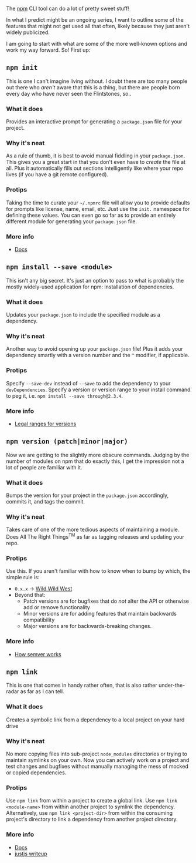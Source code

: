 The [npm](https://www.npmjs.org) CLI tool can do a lot of pretty sweet stuff!

In what I predict might be an ongoing series, I want to outline some of the
features that might not get used all that often, likely because they just
aren't widely publicized.

I am going to start with what are some of the more well-known options and work
my way forward. So! First up:

## `npm init`

This is one I can't imagine living without. I doubt there are too many people
out there who *aren't* aware that this is a thing, but there are people born
every day who have never seen the Flintstones, so..

### What it does

Provides an interactive prompt for generating a `package.json` file for your
project.

### Why it's neat

As a rule of thumb, it is best to avoid manual fiddling in your `package.json`.
This gives you a great start in that you don't even have to *create* the file
at all. Plus it automatically fills out sections intelligently like where
your repo lives (if you have a git remote configured).

### Protips

Taking the time to curate your `~/.npmrc` file will allow you to provide
defaults for prompts like license, name, email, etc. Just use the `init.`
namespace for defining these values. You can even go so far as to provide an
entirely different module for generating your `package.json` file.

### More info

* [Docs](https://www.npmjs.org/doc/misc/npm-config.html)

## `npm install --save <module>`

This isn't any big secret. It's just an option to pass to what is probably the
mostly widely-used application for npm: installation of dependencies.

### What it does

Updates your `package.json` to include the specified module as a dependency.

### Why it's neat

Another way to avoid opening up your `package.json` file! Plus it adds your
dependency smartly with a version number and the `^` modifier, if applicable.

### Protips

Specify `--save-dev` instead of `--save` to add the dependency to your
`devDependencies`. Specify a version or version range to your install command
to peg it, i.e. `npm install --save through@2.3.4`.

### More info

* [Legal ranges for versions](https://github.com/isaacs/node-semver#ranges)

## `npm version (patch|minor|major)`

Now we are getting to the slightly more obscure commands. Judging by the
number of modules on npm that do exactly this, I get the impression not a lot
of people are familiar with it.

### What it does

Bumps the version for your project in the `package.json` accordingly, commits
it, and tags the commit.

### Why it's neat

Takes care of one of the more tedious aspects of maintaining a module.
Does All The Right Things<sup>TM</sup> as far as tagging releases and updating
your repo.

### Protips

Use this. If you aren't familiar with how to know when to bump by which, the
simple rule is:
* `0.x.x` -> [Wild Wild West](https://www.youtube.com/watch?v=u6mYGcNgKn8&feature=kp)
* Beyond that:
  + Patch versions are for bugfixes that do *not* alter the API or otherwise
    add or remove functionality
  + Minor versions are for adding features that maintain backwards
    compatibility
  + Major versions are for backwards-breaking changes.

### More info

* [How semver works](http://semver.org/)

## `npm link`

This is one that comes in handy rather often, that is also rather
under-the-radar as far as I can tell.

### What it does

Creates a symbolic link from a dependency to a local project on your hard
drive

### Why it's neat

No more copying files into sub-project `node_modules` directories or trying
to maintain symlinks on your own. Now you can actively work on a project and
test changes and bugfixes without manually managing the mess of mocked or
copied dependencies.

### Protips

Use `npm link` from within a project to create a global link. Use
`npm link <module-name>` from within another project to symlink the dependency.
Alternatively, use `npm link <project-dir>` from within the consuming project's
directory to link a dependency from another project directory.

### More info

* [Docs](https://www.npmjs.org/doc/cli/npm-link.html)
* [justjs writeup](http://justjs.com/posts/npm-link-developing-your-own-npm-modules-without-tears)

